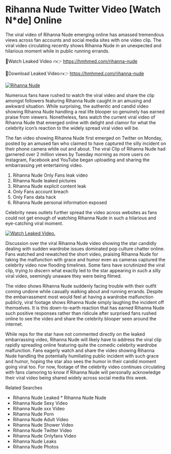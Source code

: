 ﻿# Rihanna Nude Twitter Video [Watch N*de] Online

The viral video of ﻿Rihanna Nude emerging online has amassed tremendous views across fan accounts and social media sites with one video clip. The viral video circulating recently shows ﻿Rihanna Nude in an unexpected and hilarious moment while in public running errands. 

🔴Watch Leaked Video 🔥👉  https://hmhmed.com/rihanna-nude 

🔴Download Leaked Video🔥👉  https://hmhmed.com/rihanna-nude 

[![Rihanna Nude](https://i.imgur.com/dJHk4Zq.gif)](https://hmhmed.com/rihanna-nude)

Numerous fans have rushed to watch the viral video and share the clip amongst followers featuring ﻿Rihanna Nude caught in an amusing and awkward situation. While surprising, the authentic and candid video showing ﻿Rihanna Nude handling a real life blooper so genuinely has earned praise from viewers. Nonetheless, fans watch the current viral video of ﻿Rihanna Nude that emerged online with delight and clamor for what the celebrity icon’s reaction to the widely spread viral video will be.

The fan video showing ﻿Rihanna Nude first emerged on Twitter on Monday, posted by an amused fan who claimed to have captured the silly incident on their phone camera while out and about. The viral Clip of ﻿Rihanna Nude had garnered over 2 million views by Tuesday morning as more users on Instagram, Facebook and YouTube began uploading and sharing the embarrassing yet entertaining video. 

1. ﻿Rihanna Nude Only Fans leak video
2. ﻿Rihanna Nude leaked pictures
3. ﻿Rihanna Nude explicit content leak
4. Only Fans account breach
5. Only Fans data hack
6. ﻿Rihanna Nude personal information exposed

Celebrity news outlets further spread the video across websites as fans could not get enough of watching ﻿Rihanna Nude in such a hilarious and eye-catching viral moment. 

[![Watch Leaked Video.](https://miro.medium.com/v2/resize:fit:828/format:webp/1*cilzJN44JGOrTw9NJCrNHA.gif "Watch Leaked Video")](https://hmhmed.com/rihanna-nude)

Discussion over the viral ﻿Rihanna Nude video showing the star candidly dealing with sudden wardrobe issues dominated pop culture chatter online. Fans watched and rewatched the short video, praising ﻿Rihanna Nude for taking the malfunction with grace and humor even as cameras captured the celebrity video now flooding timelines. Some fans have scrutinized the viral clip, trying to discern what exactly led to the star appearing in such a silly viral video, seemingly unaware they were being filmed.

The video shows ﻿Rihanna Nude suddenly facing trouble with their outfit coming undone while casually walking about and running errands. Despite the embarrassment most would feel at having a wardrobe malfunction publicly, viral footage shows ﻿Rihanna Nude simply laughing the incident off themselves. It is this down-to-earth reaction that has earned ﻿Rihanna Nude such positive responses rather than ridicule after surprised fans rushed online to see the video and share the celebrity blooper seen around the internet.  

While reps for the star have not commented directly on the leaked embarrassing video, ﻿Rihanna Nude will likely have to address the viral clip rapidly spreading online featuring quite the comedic celebrity wardrobe malfunction. Fans eagerly watch and share the video showing ﻿Rihanna Nude handling the potentially humiliating public incident with such grace and humor, hoping the star also sees the humor in their candid moment going viral too. For now, footage of the celebrity video continues circulating with fans clamoring to know if ﻿Rihanna Nude will personally acknowledge their viral video being shared widely across social media this week.

Related Searches
* ﻿Rihanna Nude Leaked
﻿* Rihanna Nude Nude
* ﻿Rihanna Nude Sexy Video
* ﻿Rihanna Nude xxx Video
* ﻿Rihanna Nude Porn
* ﻿Rihanna Nude Adult Video
* ﻿Rihanna Nude Shower Video
* ﻿Rihanna Nude Twitter Video
* ﻿Rihanna Nude Onlyfans Video
* ﻿Rihanna Nude Leaks
* ﻿Rihanna Nude Photos